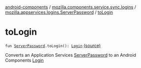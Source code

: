 [android-components](../../index.md) / [mozilla.components.service.sync.logins](../index.md) / [mozilla.appservices.logins.ServerPassword](index.md) / [toLogin](./to-login.md)

# toLogin

`fun `[`ServerPassword`](../-server-password.md)`.toLogin(): `[`Login`](../../mozilla.components.concept.storage/-login/index.md) [(source)](https://github.com/mozilla-mobile/android-components/blob/master/components/service/sync-logins/src/main/java/mozilla/components/service/sync/logins/GeckoLoginStorageDelegate.kt#L171)

Converts an Application Services [ServerPassword](../-server-password.md) to an Android Components [Login](../../mozilla.components.concept.storage/-login/index.md)

